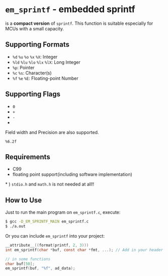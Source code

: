 # `em_sprintf` - **em**bedded **sprintf**

is a **compact version** of `sprintf`. This function is suitable especially for MCUs with a small capacity.

## Supporting Formats
- `%d` `%u` `%o` `%x` `%X`: Integer
- `%ld` `%lu` `%lo` `%lx` `%lX`: Long Integer
- `%p`: Pointer
- `%c` `%s`: Character(s)
- `%f` `%e` `%E`: Floating-point Number

## Supporting Flags
- `0`
- `+`
- `-`
- ` `

Field width and Precision are also supported.

```
%6.2f
```

## Requirements
- C99
- floating point support(including software implementation)

\* ) `stdio.h` and `math.h` is not needed at all!!

## How to Use
Just to run the main program on `em_sprintf.c`, execute:

```bash
$ gcc -D_EM_SPRINTF_MAIN em_sprintf.c
$ ./a.out
```

Or you can include `em_sprintf` into your project:

```c
__attribute__((format(printf, 2, 3)))
int em_sprintf(char *buf, const char *fmt, ...); // Add in your header

// in some functions
char buf[50];
em_sprintf(buf, "%f", ad_data);
```

